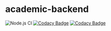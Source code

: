 # academic-backend

![Node.js CI](https://github.com/guilherme-fafic/academic-backend/workflows/Node.js%20CI/badge.svg)
[![Codacy Badge](https://app.codacy.com/project/badge/Grade/76bb1a26c2c748b58b4ad9ca9901dfb7)](https://www.codacy.com/manual/guilherme.fafic/academic-backend?utm_source=github.com&amp;utm_medium=referral&amp;utm_content=guilherme-fafic/academic-backend&amp;utm_campaign=Badge_Grade)
[![Codacy Badge](https://app.codacy.com/project/badge/Coverage/76bb1a26c2c748b58b4ad9ca9901dfb7)](https://www.codacy.com/manual/guilherme.fafic/academic-backend?utm_source=github.com&utm_medium=referral&utm_content=guilherme-fafic/academic-backend&utm_campaign=Badge_Coverage)
